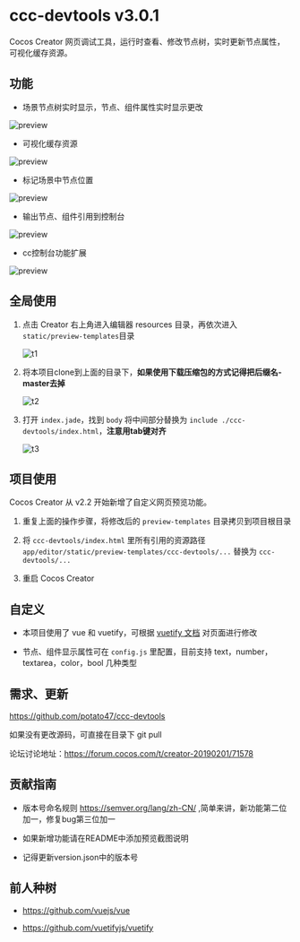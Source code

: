 # ccc-devtools v3.0.1
Cocos Creator 网页调试工具，运行时查看、修改节点树，实时更新节点属性，可视化缓存资源。

## 功能

- 场景节点树实时显示，节点、组件属性实时显示更改

![preview](./screenshots/preview1.gif)

- 可视化缓存资源

![preview](./screenshots/preview2.png)

- 标记场景中节点位置

![preview](./screenshots/preview3.png)

- 输出节点、组件引用到控制台

![preview](./screenshots/preview4.png)

- cc控制台功能扩展

![preview](./screenshots/preview5.png)

## 全局使用

1. 点击 Creator 右上角进入编辑器 resources 目录，再依次进入`static/preview-templates`目录

   ![t1](./screenshots/t1.png)

2. 将本项目clone到上面的目录下，**如果使用下载压缩包的方式记得把后缀名-master去掉**

   ![t2](./screenshots/t2.png)

3. 打开 `index.jade`，找到 `body` 将中间部分替换为 `include ./ccc-devtools/index.html`，**注意用tab键对齐**

   ![t3](./screenshots/t3.png)

## 项目使用

Cocos Creator 从 v2.2 开始新增了自定义网页预览功能。

1. 重复上面的操作步骤，将修改后的 `preview-templates` 目录拷贝到项目根目录

2. 将 `ccc-devtools/index.html` 里所有引用的资源路径 `app/editor/static/preview-templates/ccc-devtools/...` 替换为 `ccc-devtools/...`

3. 重启 Cocos Creator

## 自定义

- 本项目使用了 vue 和 vuetify，可根据 [vuetify 文档](https://vuetifyjs.com/en/getting-started/quick-start/) 对页面进行修改

- 节点、组件显示属性可在 `config.js` 里配置，目前支持 text，number，textarea，color，bool 几种类型

## 需求、更新

https://github.com/potato47/ccc-devtools

如果没有更改源码，可直接在目录下 git pull

论坛讨论地址：https://forum.cocos.com/t/creator-20190201/71578

## 贡献指南

- 版本号命名规则 https://semver.org/lang/zh-CN/ ,简单来讲，新功能第二位加一，修复bug第三位加一

- 如果新增功能请在README中添加预览截图说明

- 记得更新version.json中的版本号

## 前人种树

- https://github.com/vuejs/vue

- https://github.com/vuetifyjs/vuetify
